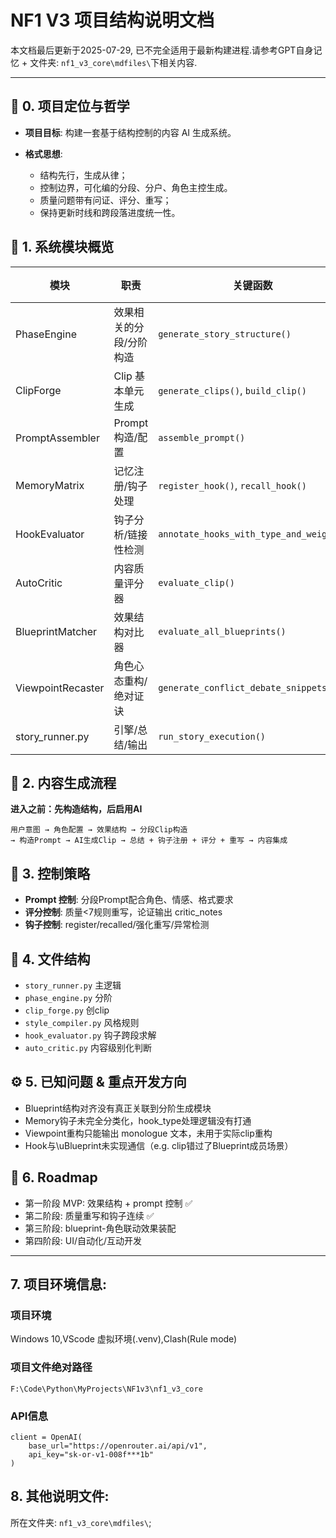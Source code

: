 # NF1 V3 项目结构说明文档

本文档最后更新于2025-07-29, 已不完全适用于最新构建进程.请参考GPT自身记忆 + 文件夹: `nf1_v3_core\mdfiles\`下相关内容.

---

## 📌 0. 项目定位与哲学

* **项目目标**: 构建一套基于结构控制的内容 AI 生成系统。
* **格式思想**:

  * 结构先行，生成从律；
  * 控制边界，可化编的分段、分户、角色主控生成。
  * 质量问题带有问证、评分、重写；
  * 保持更新时线和跨段落进度统一性。  

## 🧱 1. 系统模块概览

| 模块                | 职责           | 关键函数                                    | 状态 |
| ----------------- | ------------ | --------------------------------------- | -- |
| PhaseEngine       | 效果相关的分段/分阶构造 | `generate_story_structure()`            | ✅  |
| ClipForge         | Clip 基本单元生成  | `generate_clips()`, `build_clip()`      | ✅  |
| PromptAssembler   | Prompt 构造/配置 | `assemble_prompt()`                     | ✅  |
| MemoryMatrix      | 记忆注册/钩子处理    | `register_hook()`, `recall_hook()`      | ✅  |
| HookEvaluator     | 钩子分析/链接性检测   | `annotate_hooks_with_type_and_weight()` | ✅  |
| AutoCritic        | 内容质量评分器      | `evaluate_clip()`                       | ✅  |
| BlueprintMatcher  | 效果结构对比器      | `evaluate_all_blueprints()`             | ⏳  |
| ViewpointRecaster | 角色心态重构/绝对证诀  | `generate_conflict_debate_snippets()`   | ✅  |
| story\_runner.py  | 引擎/总结/输出     | `run_story_execution()`                 | ✅  |

## 🔁 2. 内容生成流程

**进入之前：先构造结构，后启用AI**

```
用户意图 → 角色配置 → 效果结构 → 分段Clip构造
→ 构造Prompt → AI生成Clip → 总结 + 钩子注册 + 评分 + 重写 → 内容集成
```

## 🧠 3. 控制策略

* **Prompt 控制**: 分段Prompt配合角色、情感、格式要求
* **评分控制**: 质量<7规则重写，论证输出 critic\_notes
* **钩子控制**: register/recalled/强化重写/异常检测

## 📂 4. 文件结构

* `story_runner.py` 主逻辑
* `phase_engine.py` 分阶
* `clip_forge.py` 创clip
* `style_compiler.py` 风格规则
* `hook_evaluator.py` 钩子跨段求解
* `auto_critic.py` 内容级别化判断

## ⚙️ 5. 已知问题 & 重点开发方向

* Blueprint结构对齐没有真正关联到分阶生成模块
* Memory钩子未完全分类化，hook\_type处理逻辑没有打通
* Viewpoint重构只能输出 monologue 文本，未用于实际clip重构
* Hook与\uBlueprint未实现通信（e.g. clip错过了Blueprint成员场景）

## 📜 6. Roadmap

* 第一阶段 MVP: 效果结构 + prompt 控制 ✅
* 第二阶段: 质量重写和钩子连续 ✅
* 第三阶段: blueprint-角色联动效果装配
* 第四阶段: UI/自动化/互动开发

---

##  7. 项目环境信息:

### 项目环境
Windows 10,VScode 虚拟环境(.venv),Clash(Rule mode)

### 项目文件绝对路径
`F:\Code\Python\MyProjects\NF1v3\nf1_v3_core`

### API信息
```
client = OpenAI(
    base_url="https://openrouter.ai/api/v1",
    api_key="sk-or-v1-008f***1b"
)
```

## 8. 其他说明文件:

所在文件夹: `nf1_v3_core\mdfiles\`;



